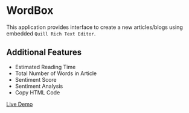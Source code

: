 # WordBox

This application provides interface to create a new articles/blogs using embedded `Quill Rich Text Editor`.

## Additional Features
- Estimated Reading Time
- Total Number of Words in Article
- Sentiment Score
- Sentiment Analysis
- Copy HTML Code

[Live Demo](https://word-box.netlify.app/)

